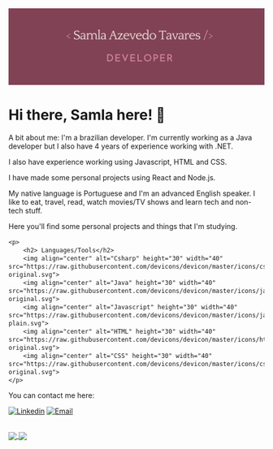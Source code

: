
<div><img src="https://github.com/samlatavares/samlatavares/blob/master/images/Capa.png"></div>
<div>
  <h1>Hi there, Samla here! 👋</h1>
  <div id="about-me">
	<p>A bit about me: I'm a brazilian developer. I'm currently working as a Java developer but I also have 4 years of experience working with .NET.</p>
	<p>I also have experience working using Javascript, HTML and CSS.</p>
	<p>I have made some personal projects using React and Node.js.</p>
    <p>My native language is Portuguese and I'm an advanced English speaker. I like to eat, travel, read, watch movies/TV shows and learn tech and non-tech stuff.</p>
    <p>Here you'll find some personal projects and things that I'm studying.</p>
	
	<p>
		<h2> Languages/Tools</h2>
		<img align="center" alt="Csharp" height="30" width="40" src="https://raw.githubusercontent.com/devicons/devicon/master/icons/csharp/csharp-original.svg">
		<img align="center" alt="Java" height="30" width="40" src="https://raw.githubusercontent.com/devicons/devicon/master/icons/java/java-original.svg">
		<img align="center" alt="Javascript" height="30" width="40" src="https://raw.githubusercontent.com/devicons/devicon/master/icons/javascript/javascript-plain.svg">
		<img align="center" alt="HTML" height="30" width="40" src="https://raw.githubusercontent.com/devicons/devicon/master/icons/html5/html5-original.svg">
		<img align="center" alt="CSS" height="30" width="40" src="https://raw.githubusercontent.com/devicons/devicon/master/icons/css3/css3-original.svg"> 
	</p>
  </div>
  
  <div id="contact">
	<p>You can contact me here:</p>
	<p>
		<a href="https://www.linkedin.com/in/samla-tavares/" target="_blank"><img src="https://img.shields.io/badge/-danianepg-blue?style=flat-square&logo=Linkedin&logoColor=white" alt="Linkedin"></a>
		<a href="mailto:samla_azevedo@outlook.com" target="_blank"><img src="https://img.shields.io/badge/-E mail-c14438?style=flat-square&logo=Gmail&logoColor=white" alt="Email"></a>
	</p>
  </div>
  <br />
  <div id="status">
	<a href="https://github.com/anuraghazra/github-readme-stats">
		<img height="180em" align="center" src="https://github-readme-stats.vercel.app/api/top-langs/?username=samlatavares&layout=compact&theme=radical&langs_count=8"/>
		<img height="180em" align="center" src="https://github-readme-stats.vercel.app/api?username=samlatavares&theme=radical&show_icons=true&include_all_commits=true&count_private=true""/>
	</a>  
  </div>
</div>
